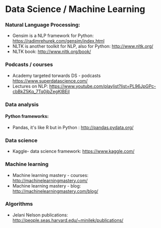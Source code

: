 
# Data Science / Machine Learning

### Natural Language Processing:
- Gensim is a NLP framework for Python:
https://radimrehurek.com/gensim/index.html
- NLTK is another toolkit for NLP, also for Python:
http://www.nltk.org/
- NLTK book: http://www.nltk.org/book/

### Podcasts / courses
- Academy targeted torwards DS - podcasts
https://www.superdatascience.com/
- Lectures on NLP:
https://www.youtube.com/playlist?list=PL96JpGPc-cbBkZ5Kq_7Tq0jbZegKIBEjI

### Data analysis
#### Python frameworks:
- Pandas, it's like R but in Python : http://pandas.pydata.org/

### Data science
- Kaggle- data science framework: https://www.kaggle.com/

### Machine learning
- Machine learning mastery - courses: http://machinelearningmastery.com/
- Machine learning mastery - blog: http://machinelearningmastery.com/blog/

### Algorithms
- Jelani Nelson publications: http://people.seas.harvard.edu/~minilek/publications/
